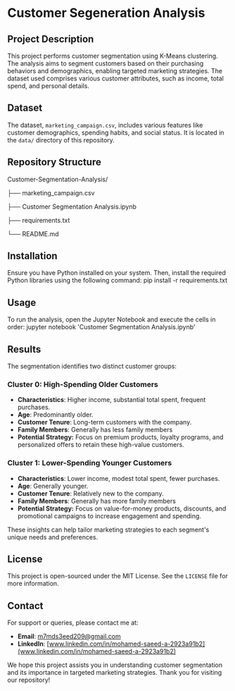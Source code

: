 # Customer Segeneration Analysis

## Project Description
This project performs customer segmentation using K-Means clustering. The analysis aims to segment customers based on their purchasing behaviors and demographics, enabling targeted marketing strategies. The dataset used comprises various customer attributes, such as income, total spend, and personal details.

## Dataset
The dataset, `marketing_campaign.csv`, includes various features like customer demographics, spending habits, and social status. It is located in the `data/` directory of this repository.

## Repository Structure

Customer-Segmentation-Analysis/

├── marketing_campaign.csv

├── Customer Segmentation Analysis.ipynb

├── requirements.txt

└── README.md

## Installation
Ensure you have Python installed on your system. Then, install the required Python libraries using the following command:
pip install -r requirements.txt

## Usage
To run the analysis, open the Jupyter Notebook and execute the cells in order:
jupyter notebook 'Customer Segmentation Analysis.ipynb'

## Results
The segmentation identifies two distinct customer groups:

### Cluster 0: High-Spending Older Customers
- **Characteristics**: Higher income, substantial total spent, frequent purchases.
- **Age**: Predominantly older.
- **Customer Tenure**: Long-term customers with the company.
- **Family Members**: Generally has less family members
- **Potential Strategy:** Focus on premium products, loyalty programs, and personalized offers to retain these high-value customers.

### Cluster 1: Lower-Spending Younger Customers
- **Characteristics**: Lower income, modest total spent, fewer purchases.
- **Age**: Generally younger.
- **Customer Tenure**: Relatively new to the company.
- **Family Members**: Generally has more family members
- **Potential Strategy:** Focus on value-for-money products, discounts, and promotional campaigns to increase engagement and spending.

These insights can help tailor marketing strategies to each segment's unique needs and preferences.

## License
This project is open-sourced under the MIT License. See the `LICENSE` file for more information.

## Contact
For support or queries, please contact me at:
- **Email**: [m7mds3eed209@gmail.com](mailto:m7mds3eed209@gmail.com)
- **LinkedIn**: [www.linkedin.com/in/mohamed-saeed-a-2923a91b2](www.linkedin.com/in/mohamed-saeed-a-2923a91b2)

We hope this project assists you in understanding customer segmentation and its importance in targeted marketing strategies. Thank you for visiting our repository!

